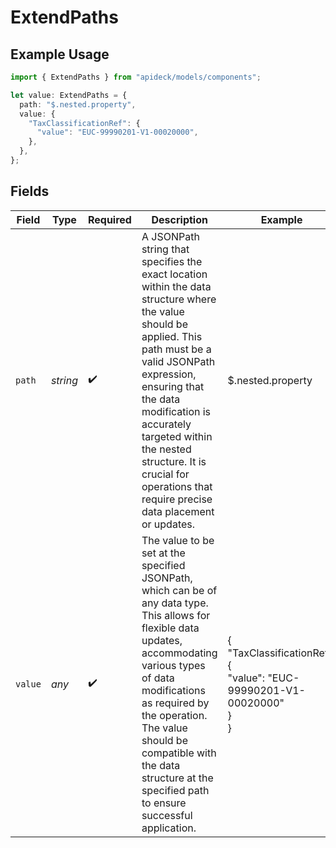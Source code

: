 # ExtendPaths

## Example Usage

```typescript
import { ExtendPaths } from "apideck/models/components";

let value: ExtendPaths = {
  path: "$.nested.property",
  value: {
    "TaxClassificationRef": {
      "value": "EUC-99990201-V1-00020000",
    },
  },
};
```

## Fields

| Field                                                                                                                                                                                                                                                                                                                                | Type                                                                                                                                                                                                                                                                                                                                 | Required                                                                                                                                                                                                                                                                                                                             | Description                                                                                                                                                                                                                                                                                                                          | Example                                                                                                                                                                                                                                                                                                                              |
| ------------------------------------------------------------------------------------------------------------------------------------------------------------------------------------------------------------------------------------------------------------------------------------------------------------------------------------ | ------------------------------------------------------------------------------------------------------------------------------------------------------------------------------------------------------------------------------------------------------------------------------------------------------------------------------------ | ------------------------------------------------------------------------------------------------------------------------------------------------------------------------------------------------------------------------------------------------------------------------------------------------------------------------------------ | ------------------------------------------------------------------------------------------------------------------------------------------------------------------------------------------------------------------------------------------------------------------------------------------------------------------------------------ | ------------------------------------------------------------------------------------------------------------------------------------------------------------------------------------------------------------------------------------------------------------------------------------------------------------------------------------ |
| `path`                                                                                                                                                                                                                                                                                                                               | *string*                                                                                                                                                                                                                                                                                                                             | :heavy_check_mark:                                                                                                                                                                                                                                                                                                                   | A JSONPath string that specifies the exact location within the data structure where the value should be applied. This path must be a valid JSONPath expression, ensuring that the data modification is accurately targeted within the nested structure. It is crucial for operations that require precise data placement or updates. | $.nested.property                                                                                                                                                                                                                                                                                                                    |
| `value`                                                                                                                                                                                                                                                                                                                              | *any*                                                                                                                                                                                                                                                                                                                                | :heavy_check_mark:                                                                                                                                                                                                                                                                                                                   | The value to be set at the specified JSONPath, which can be of any data type. This allows for flexible data updates, accommodating various types of data modifications as required by the operation. The value should be compatible with the data structure at the specified path to ensure successful application.                  | {<br/>"TaxClassificationRef": {<br/>"value": "EUC-99990201-V1-00020000"<br/>}<br/>}                                                                                                                                                                                                                                                  |